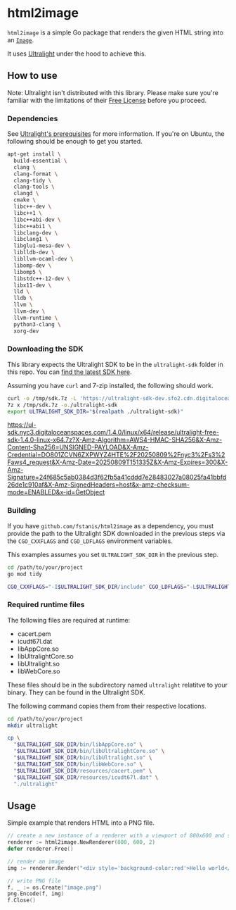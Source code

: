 # html2image

`html2image` is a simple Go package that renders the given HTML string into an
[`Image`](https://pkg.go.dev/image#Image).

It uses [Ultralight](https://ultralig.ht/) under the hood to achieve this.

## How to use

Note: Ultralight isn't distributed with this library. Please make sure you're
familiar with the limitations of their [Free License](https://ultralig.ht/pricing/)
before you proceed.

### Dependencies

See [Ultralight's prerequisites](https://docs.ultralig.ht/docs/installing-prerequisites)
for more information. If you're on Ubuntu, the following should be enough to get
you started.

```bash
apt-get install \
  build-essential \
  clang \
  clang-format \
  clang-tidy \
  clang-tools \
  clangd \
  cmake \
  libc++-dev \
  libc++1 \
  libc++abi-dev \
  libc++abi1 \
  libclang-dev \
  libclang1 \
  libglu1-mesa-dev \
  liblldb-dev \
  libllvm-ocaml-dev \
  libomp-dev \
  libomp5 \
  libstdc++-12-dev \
  libx11-dev \
  lld \
  lldb \
  llvm \
  llvm-dev \
  llvm-runtime \
  python3-clang \
  xorg-dev
```

### Downloading the SDK

This library expects the Ultralight SDK to be in the `ultralight-sdk` folder in
this repo. You can [find the latest SDK here](https://ultralig.ht/download/).

Assuming you have `curl` and 7-zip installed, the following should work.

```bash
curl -o /tmp/sdk.7z -L 'https://ultralight-sdk-dev.sfo2.cdn.digitaloceanspaces.com/ultralight-sdk-min-latest-linux-x64.7z'
7z x /tmp/sdk.7z -o./ultralight-sdk
export ULTRALIGHT_SDK_DIR="$(realpath ./ultralight-sdk)"
```
https://ul-sdk.nyc3.digitaloceanspaces.com/1.4.0/linux/x64/release/ultralight-free-sdk-1.4.0-linux-x64.7z?X-Amz-Algorithm=AWS4-HMAC-SHA256&X-Amz-Content-Sha256=UNSIGNED-PAYLOAD&X-Amz-Credential=DO801ZCVN6ZXPWYZ4HTE%2F20250809%2Fnyc3%2Fs3%2Faws4_request&X-Amz-Date=20250809T151335Z&X-Amz-Expires=300&X-Amz-Signature=24f685c5ab0384d3f62fb5a41cddd7e28483027a08025fa41bbfd26de1c910af&X-Amz-SignedHeaders=host&x-amz-checksum-mode=ENABLED&x-id=GetObject
### Building

If you have `github.com/fstanis/html2image` as a dependency, you must provide
the path to the Ultralight SDK downloaded in the previous steps via the
`CGO_CXXFLAGS` and `CGO_LDFLAGS` environment variables.

This examples assumes you set `ULTRALIGHT_SDK_DIR` in the previous step.

```bash
cd /path/to/your/project
go mod tidy

CGO_CXXFLAGS="-I$ULTRALIGHT_SDK_DIR/include" CGO_LDFLAGS="-L$ULTRALIGHT_SDK_DIR/bin" go build .
```

### Required runtime files

The following files are required at runtime:

-   cacert.pem
-   icudt67l.dat
-   libAppCore.so
-   libUltralightCore.so
-   libUltralight.so
-   libWebCore.so

These files should be in the subdirectory named `ultralight` relatitve to your
binary. They can be found in the Ultralight SDK.

The following command copies them from their respective locations.

```bash
cd /path/to/your/project
mkdir ultralight

cp \
  "$ULTRALIGHT_SDK_DIR/bin/libAppCore.so" \
  "$ULTRALIGHT_SDK_DIR/bin/libUltralightCore.so" \
  "$ULTRALIGHT_SDK_DIR/bin/libUltralight.so" \
  "$ULTRALIGHT_SDK_DIR/bin/libWebCore.so" \
  "$ULTRALIGHT_SDK_DIR/resources/cacert.pem" \
  "$ULTRALIGHT_SDK_DIR/resources/icudt67l.dat" \
  "./ultralight"
```

## Usage

Simple example that renders HTML into a PNG file.

```go
// create a new instance of a renderer with a viewport of 800x600 and scale 2.0
renderer := html2image.NewRenderer(800, 600, 2)
defer renderer.Free()

// render an image
img := renderer.Render("<div style='background-color:red'>Hello world</div>")

// write PNG file
f, _ := os.Create("image.png")
png.Encode(f, img)
f.Close()
```

